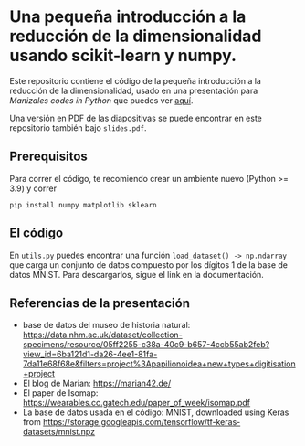 # Una pequeña introducción a la reducción de la dimensionalidad usando scikit-learn y numpy.

Este repositorio contiene el código de la pequeña introducción a la reducción de la dimensionalidad, usado en una presentación para *Manizales codes in Python* que puedes ver [aquí]().

Una versión en PDF de las diapositivas se puede encontrar en este repositorio también bajo `slides.pdf`.

## Prerequisitos

Para correr el código, te recomiendo crear un ambiente nuevo (Python >= 3.9) y correr

```
pip install numpy matplotlib sklearn
```

## El código

En `utils.py` puedes encontrar una función `load_dataset() -> np.ndarray` que carga un conjunto de datos compuesto por los dígitos 1 de la base de datos MNIST. Para descargarlos, sigue el link en la documentación.

## Referencias de la presentación
- base de datos del museo de historia natural: https://data.nhm.ac.uk/dataset/collection-specimens/resource/05ff2255-c38a-40c9-b657-4ccb55ab2feb?view_id=6ba121d1-da26-4ee1-81fa-7da11e68f68e&filters=project%3Apapilionoidea+new+types+digitisation+project
- El blog de Marian: https://marian42.de/
- El paper de Isomap: https://wearables.cc.gatech.edu/paper_of_week/isomap.pdf
- La base de datos usada en el código: MNIST, downloaded using Keras from https://storage.googleapis.com/tensorflow/tf-keras-datasets/mnist.npz
